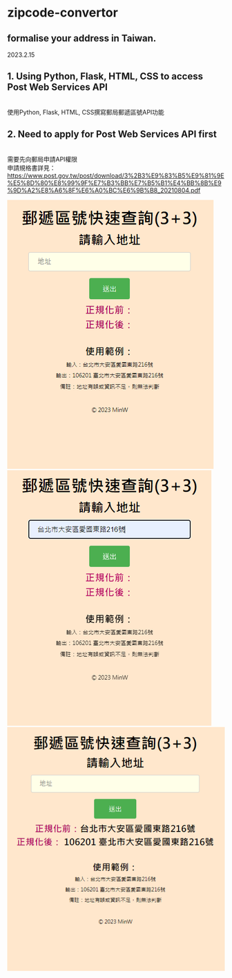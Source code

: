 # zipcode-convertor
## formalise your address in Taiwan.
2023.2.15
## 1. Using Python, Flask, HTML, CSS to access Post Web Services API
<br> 使用Python, Flask, HTML, CSS撰寫郵局郵遞區號API功能
## 2. Need to apply for Post Web Services API first
<br> 需要先向郵局申請API權限
<br> 申請規格書詳見：https://www.post.gov.tw/post/download/3%2B3%E9%83%B5%E9%81%9E%E5%8D%80%E8%99%9F%E7%B3%BB%E7%B5%B1%E4%BB%8B%E9%9D%A2%E8%A6%8F%E6%A0%BC%E6%9B%B8_20210804.pdf

![demo1](https://github.com/bemywang/zipcode-convertor/blob/master/10.png)
<br>
![demo2](https://github.com/bemywang/zipcode-convertor/blob/master/2.png)
<br>
![demo3](https://github.com/bemywang/zipcode-convertor/blob/master/3.png)

